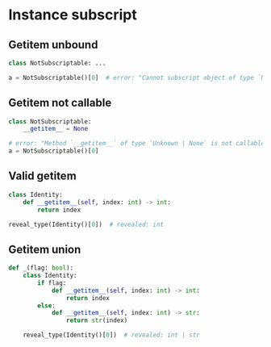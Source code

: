 # Instance subscript

## Getitem unbound

```py
class NotSubscriptable: ...

a = NotSubscriptable()[0]  # error: "Cannot subscript object of type `NotSubscriptable` with no `__getitem__` method"
```

## Getitem not callable

```py
class NotSubscriptable:
    __getitem__ = None

# error: "Method `__getitem__` of type `Unknown | None` is not callable on object of type `NotSubscriptable`"
a = NotSubscriptable()[0]
```

## Valid getitem

```py
class Identity:
    def __getitem__(self, index: int) -> int:
        return index

reveal_type(Identity()[0])  # revealed: int
```

## Getitem union

```py
def _(flag: bool):
    class Identity:
        if flag:
            def __getitem__(self, index: int) -> int:
                return index
        else:
            def __getitem__(self, index: int) -> str:
                return str(index)

    reveal_type(Identity()[0])  # revealed: int | str
```
